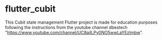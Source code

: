 # flutter_cubit

This Cubit state management Flutter project is made for education purposes following the instructions from the youtube channel dbestech "https://www.youtube.com/channel/UC8aiILPy0NO5wwLaYEzImbw".

